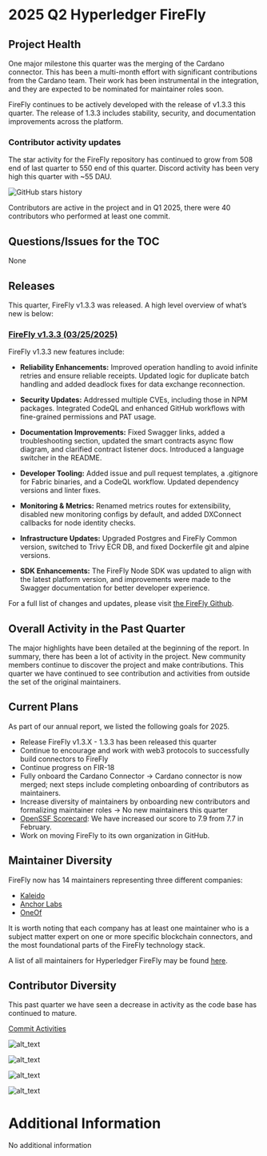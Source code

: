 [//]: # (SPDX-License-Identifier: CC-BY-4.0)

# 2025 Q2 Hyperledger FireFly

## Project Health

One major milestone this quarter was the merging of the Cardano connector. This has been a multi-month effort with significant contributions from the Cardano team. Their work has been instrumental in the integration, and they are expected to be nominated for maintainer roles soon.

FireFly continues to be actively developed with the release of v1.3.3 this quarter. The release of 1.3.3 includes stability, security, and documentation improvements across the platform.

### Contributor activity updates

The star activity for the FireFly repository has continued to grow from 508 end of last quarter to 550 end of this quarter. Discord activity has been very high this quarter with ~55 DAU.

![GitHub stars history](HLFF_2025_Q2_stars.png "")

Contributors are active in the project and in Q1 2025, there were 40 contributors who performed at least one commit.

## Questions/Issues for the TOC

None

## Releases

This quarter, FireFly v1.3.3 was released. A high level overview of what’s new is below:

### [FireFly v1.3.3 (03/25/2025)](https://github.com/hyperledger/firefly/releases/tag/v1.3.3)

FireFly v1.3.3 new features include:

- __Reliability Enhancements:__ Improved operation handling to avoid infinite retries and ensure reliable receipts. Updated logic for duplicate batch handling and added deadlock fixes for data exchange reconnection.

- __Security Updates:__ Addressed multiple CVEs, including those in NPM packages. Integrated CodeQL and enhanced GitHub workflows with fine-grained permissions and PAT usage.

- __Documentation Improvements:__ Fixed Swagger links, added a troubleshooting section, updated the smart contracts async flow diagram, and clarified contract listener docs. Introduced a language switcher in the README.

- __Developer Tooling:__ Added issue and pull request templates, a .gitignore for Fabric binaries, and a CodeQL workflow. Updated dependency versions and linter fixes.

- __Monitoring & Metrics:__ Renamed metrics routes for extensibility, disabled new monitoring configs by default, and added DXConnect callbacks for node identity checks.

- __Infrastructure Updates:__ Upgraded Postgres and FireFly Common version, switched to Trivy ECR DB, and fixed Dockerfile git and alpine versions.

- __SDK Enhancements:__ The FireFly Node SDK was updated to align with the latest platform version, and improvements were made to the Swagger documentation for better developer experience.

For a full list of changes and updates, please visit [the FireFly Github](https://github.com/hyperledger/firefly/releases/tag/v1.3.3).

## Overall Activity in the Past Quarter

The major highlights have been detailed at the beginning of the report. In summary, there has been a lot of activity in the project. New community members continue to discover the project and make contributions. This quarter we have continued to see contribution and activities from outside the set of the original maintainers.

## Current Plans

As part of our annual report, we listed the following goals for 2025.

- Release FireFly v1.3.X - 1.3.3 has been released this quarter
- Continue to encourage and work with web3 protocols to successfully build connectors to FireFly
- Continue progress on FIR-18
- Fully onboard the Cardano Connector → Cardano connector is now merged; next steps include completing onboarding of contributors as maintainers.
- Increase diversity of maintainers by onboarding new contributors and formalizing maintainer roles -> No new maintainers this quarter
- [OpenSSF Scorecard](https://scorecard.dev/viewer/?uri=github.com/hyperledger/firefly): We have increased our score to 7.9 from 7.7 in February.
- Work on moving FireFly to its own organization in GitHub.

## Maintainer Diversity

FireFly now has 14 maintainers representing three different companies:

- [Kaleido](https://kaleido.io/)
- [Anchor Labs](https://www.anchorage.com/)
- [OneOf](https://www.oneof.com/)

It is worth noting that each company has at least one maintainer who is a subject matter expert on one or more specific blockchain connectors, and the most foundational parts of the FireFly technology stack.

A list of all maintainers for Hyperledger FireFly may be found [here](https://wiki.hyperledger.org/display/FIR/Maintainers).

## Contributor Diversity

This past quarter we have seen a decrease in activity as the code base has continued to mature.

[Commit Activities](https://insights.lfx.linuxfoundation.org/foundation/lf-decentralized-trust/overview/github?project=firefly&repository=&routedFrom=Github)

![alt_text](HLFF_2025_Q2_1.png "image_tooltip")

![alt_text](HLFF_2025_Q2_2.png "image_tooltip")

![alt_text](HLFF_2025_Q2_3.png "image_tooltip")

![alt_text](HLFF_2025_Q2_4.png "image_tooltip")

# Additional Information

No additional information
